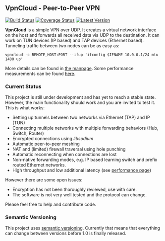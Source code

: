 VpnCloud - Peer-to-Peer VPN
---------------------------

[![Build Status](https://travis-ci.org/dswd/vpncloud.rs.svg?branch=master)](https://travis-ci.org/dswd/vpncloud.rs)
[![Coverage Status](https://coveralls.io/repos/dswd/vpncloud.rs/badge.svg?branch=master&service=github)](https://coveralls.io/github/dswd/vpncloud.rs?branch=master)
[![Latest Version](https://img.shields.io/crates/v/vpncloud.svg)](https://crates.io/crates/vpncloud)

**VpnCloud** is a simple VPN over UDP. It creates a virtual network interface on
the host and forwards all received data via UDP to the destination. It can work
on TUN devices (IP based) and TAP devices (Ethernet based). Tunneling traffic
between two nodes can be as easy as:

```
vpncloud -c REMOTE_HOST:PORT --ifup 'ifconfig $IFNAME 10.0.0.1/24 mtu 1400 up'
```

More details can be found in [the manpage](vpncloud.md).
Some performance measurements can be found [here](performance.md).


### Current Status

This project is still under development and has yet to reach a stable state.
However, the main functionality should work and you are invited to test it.
This is what works:

* Setting up tunnels between two networks via Ethernet (TAP) and IP (TUN)
* Connecting multiple networks with multiple forwarding behaviors (Hub, Switch, Router)
* Encrypted connections using *libsodium*
* Automatic peer-to-peer meshing
* NAT and (limited) firewall traversal using hole punching
* Automatic reconnecting when connections are lost
* Non-native forwarding modes, e.g. IP based learning switch and prefix routed Ethernet networks.
* High throughput and low additional latency (see [performance page](performance.md))

However there are some open issues:

* Encryption has not been thoroughly reviewed, use with care.
* The software is not very well tested and the protocol can change.

Please feel free to help and contribute code.


### Semantic Versioning

This project uses [semantic versioning](http://semver.org). Currently that means that everything can change between versions before 1.0 is finally released.
